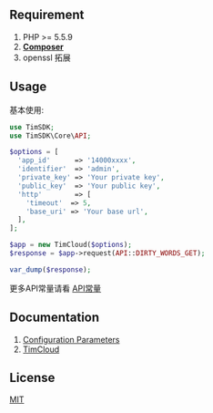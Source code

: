 ## Requirement

1. PHP >= 5.5.9
2. **[Composer](https://getcomposer.org/)**
3. openssl 拓展

## Usage
基本使用:

```php
use TimSDK;
use TimSDK\Core\API;

$options = [
  'app_id'      => '14000xxxx',
  'identifier'  => 'admin',
  'private_key' => 'Your private key',
  'public_key'  => 'Your public key',
  'http'        => [
	'timeout'  => 5,
	'base_uri' => 'Your base url',
  ],
];

$app = new TimCloud($options);
$response = $app->request(API::DIRTY_WORDS_GET);

var_dump($response);
```

更多API常量请看 [API常量](https://github.com/JimChenWYU/TimSDK/blob/master/src/Core/API.php)

## Documentation

1. [Configuration Parameters](https://github.com/JimChenWYU/TimSDK/tree/master/docs/config.md)
2. [TimCloud](https://github.com/JimChenWYU/TimSDK/tree/master/docs/tim-cloud.md)

## License

[MIT](https://opensource.org/licenses/MIT/)